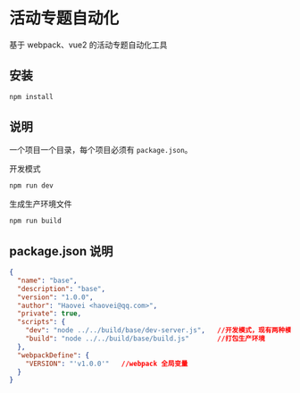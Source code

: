 # 活动专题自动化
基于 webpack、vue2 的活动专题自动化工具

## 安装

```bash
npm install
```

## 说明

一个项目一个目录，每个项目必须有 `package.json`。

开发模式
```bash
npm run dev
```
生成生产环境文件
```bash
npm run build
```

## package.json 说明

```json
{
  "name": "base",
  "description": "base",
  "version": "1.0.0",
  "author": "Haovei <haovei@qq.com>",
  "private": true,
  "scripts": {
    "dev": "node ../../build/base/dev-server.js",   //开发模式，现有两种模式 base、vue，普通模式用 base，vue 项目用 vue
    "build": "node ../../build/base/build.js"       //打包生产环境
  },
  "webpackDefine": {
    "VERSION": "'v1.0.0'"   //webpack 全局变量
  }
}
```